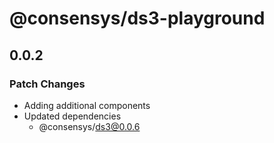 # @consensys/ds3-playground

## 0.0.2

### Patch Changes

- Adding additional components
- Updated dependencies
  - @consensys/ds3@0.0.6
